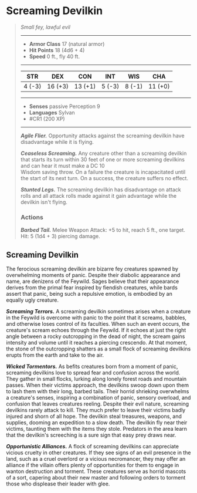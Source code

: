 # Screaming Devilkin
>*Small fey, lawful evil*
>___
>- **Armor Class** 17 (natural armor)
>- **Hit Points** 18 (4d6 + 4)
>- **Speed** 0 ft., fly 40 ft.
>___
>|STR|DEX|CON|INT|WIS|CHA|
>|:---:|:---:|:---:|:---:|:---:|:---:|
>|4 (-3)|16 (+3)|13 (+1)|5 (-3)|8 (-1)|11 (+0)|
>___
>- **Senses** passive Perception 9
>- **Languages** Sylvan
>- #CR1 (200 XP)
>___
>***Agile Flier.*** Opportunity attacks against the screaming devilkin have disadvantage while it is flying.  
>
>***Ceaseless Screaming.*** Any creature other than a screaming devilkin that starts its turn within 30 feet of one or more screaming devilkins and can hear it must make a DC 10  
>Wisdom saving throw. On a failure the creature is incapacitated until the start of its next turn. On a success, the creature suffers no effect.  
>
>***Stunted Legs.*** The screaming devilkin has disadvantage on attack rolls and all attack rolls made against it gain advantage while the devilkin isn't flying.  
>
>### Actions
>***Barbed Tail.*** Melee Weapon Attack: +5 to hit, reach 5 ft., one target. Hit: 5 (1d4 + 3) piercing damage.

## Screaming Devilkin

The ferocious screaming devilkin are bizarre fey creatures spawned by overwhelming moments of panic. Despite their diabolic appearance and name, are denizens of the Feywild. Sages believe that their appearance derives from the primal fear inspired by fiendish creatures, while bards assert that panic, being such a repulsive emotion, is embodied by an equally ugly creature.

***Screaming Terrors.*** A screaming devilkin sometimes arises when a creature in the Feywild is overcome with panic to the point that it screams, babbles, and otherwise loses control of its faculties. When such an event occurs, the creature's scream echoes through the Feywild. If it echoes at just the right angle between a rocky outcropping in the dead of night, the scream gains intensity and volume until it reaches a piercing crescendo. At that moment, the stone of the outcropping shatters as a small flock of screaming devilkins erupts from the earth and take to the air.

***Wicked Tormentors.*** As befits creatures born from a moment of panic, screaming devilkins love to spread fear and confusion across the world. They gather in small flocks, lurking along lonely forest roads and mountain passes. When their victims approach, the devilkins swoop down upon them to lash them with their long, barbed tails. Their horrid shrieking overwhelms a creature's senses, inspiring a combination of panic, sensory overload, and confusion that leaves creatures reeling. Despite their evil nature, screaming devilkins rarely attack to kill. They much prefer to leave their victims badly injured and shorn of all hope. The devilkin steal treasures, weapons, and supplies, dooming an expedition to a slow death. The devilkin fly near their victims, taunting them with the items they stole. Predators in the area learn that the devilkin's screeching is a sure sign that easy prey draws near.

***Opportunistic Alliances.*** A flock of screaming devilkins can appreciate vicious cruelty in other creatures. If they see signs of an evil presence in the land, such as a cruel overlord or a vicious necromancer, they may offer an alliance if the villain offers plenty of opportunities for them to engage in wanton destruction and torment. These creatures serve as horrid mascots of a sort, capering about their new master and following orders to torment those who displease their leader with glee.